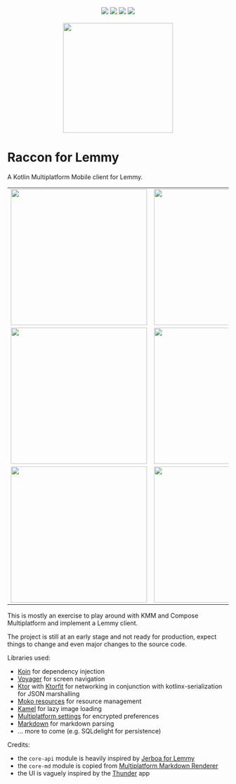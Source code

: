 <div align="center">
  <img src="https://img.shields.io/badge/Kotlin-1.8.20-7f52ff?logo=kotlin" />
  <img src="https://img.shields.io/badge/platforms-Android,iOS-green" />
  <img src="https://img.shields.io/badge/Jetpack_Compose-1.5.1-3e7fea?logo=jetpackcompose" />
  <img src="https://img.shields.io/github/license/diegoberaldin/MetaPhrase" />
</div>

<br />

<div align="center">
  <img src="https://github.com/diegoberaldin/RacconForLemmy/assets/2738294/6785188f-9c2a-4622-ab6b-5aa116d27c31" width="250" height="auto" />
</div>

# Raccon for Lemmy

A Kotlin Multiplatform Mobile client for Lemmy.

<div align="center">
<table>
  <tr>
    <td>
      <img src="https://github.com/diegoberaldin/RacconForLemmy/assets/2738294/6f613ad0-931b-4133-b502-ac7df2cf0484" width="310" />
    </td>
    <td>
      <img src="https://github.com/diegoberaldin/RacconForLemmy/assets/2738294/78caa9d4-ae02-474d-bd04-45f5935ddbe2" width="310" />
    </td>
  </tr>
  <tr>
    <td>
      <img src="https://github.com/diegoberaldin/RacconForLemmy/assets/2738294/3c146016-934c-4d34-a4a2-bbaa25057cd6" width="310" />
    </td>
    <td>
      <img src="https://github.com/diegoberaldin/RacconForLemmy/assets/2738294/008e10e1-ed07-44aa-9cb4-4b1fae49126e" width="310" />
    </td>
  </tr>
  <tr>
    <td>
      <img src="https://github.com/diegoberaldin/RacconForLemmy/assets/2738294/54f932e5-7e4d-4315-bfe4-b9196771f971" width="310" />
    </td>
    <td>
      <img src="https://github.com/diegoberaldin/RacconForLemmy/assets/2738294/7fa384ab-cf4d-4aa2-a982-bab38a5616da" width="310" />
    </td>
  </tr>
</table>
</div>

This is mostly an exercise to play around with KMM and Compose Multiplatform and implement a Lemmy
client.

The project is still at an early stage and not ready for production, expect things to change and
even major changes to the source code.

Libraries used:

- [Koin](https://github.com/InsertKoinIO/koin) for dependency injection
- [Voyager](https://github.com/adrielcafe/voyager) for screen navigation
- [Ktor](https://github.com/ktorio/ktor) with [Ktorfit](https://github.com/Foso/Ktorfit) for
  networking in conjunction with kotlinx-serialization for JSON marshalling
- [Moko resources](https://github.com/icerockdev/moko-resources) for resource management
- [Kamel](https://github.com/Kamel-Media/Kamel) for lazy image loading
- [Multiplatform settings](https://github.com/russhwolf/multiplatform-settings) for encrypted
  preferences
- [Markdown](https://github.com/JetBrains/markdown) for markdown parsing
- ... more to come (e.g. SQLdelight for persistence)

Credits:

- the `core-api` module is heavily inspired
  by [Jerboa for Lemmy](https://github.com/dessalines/jerboa)
- the `core-md` module is copied
  from [Multiplatform Markdown Renderer](https://github.com/mikepenz/multiplatform-markdown-renderer)
- the UI is vaguely inspired by the [Thunder](https://github.com/thunder-app/thunder) app
